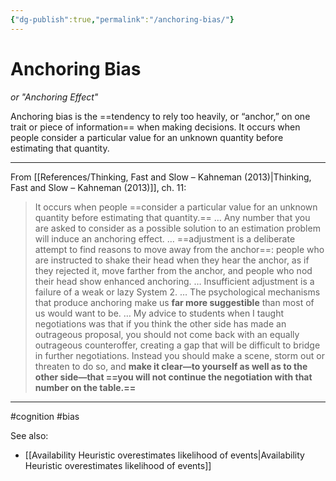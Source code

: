 ```yaml
---
{"dg-publish":true,"permalink":"/anchoring-bias/"}
---
```



# Anchoring Bias
*or "Anchoring Effect"*

Anchoring bias is the ==tendency to rely too heavily, or “anchor,” on one trait or piece of information== when making decisions. It occurs when people consider a particular value for an unknown quantity before estimating that quantity.

---

From [[References/Thinking, Fast and Slow – Kahneman (2013)\|Thinking, Fast and Slow – Kahneman (2013)]], ch. 11:

> It occurs when people ==consider a particular value for an unknown quantity before estimating that quantity.==
> …
> Any number that you are asked to consider as a possible solution to an estimation problem will induce an anchoring effect.
> …
> ==adjustment is a deliberate attempt to find reasons to move away from the anchor==: people who are instructed to shake their head when they hear the anchor, as if they rejected it, move farther from the anchor, and people who nod their head show enhanced anchoring.
> …
> Insufficient adjustment is a failure of a weak or lazy System 2.
> …
> The psychological mechanisms that produce anchoring make us **far more suggestible** than most of us would want to be.
> …
> My advice to students when I taught negotiations was that if you think the other side has made an outrageous proposal, you should not come back with an equally outrageous counteroffer, creating a gap that will be difficult to bridge in further negotiations. Instead you should make a scene, storm out or threaten to do so, and **make it clear—to yourself as well as to the other side—that ==you will not continue the negotiation with that number on the table.==**

---
#cognition #bias 

See also:
- [[Availability Heuristic overestimates likelihood of events\|Availability Heuristic overestimates likelihood of events]]
